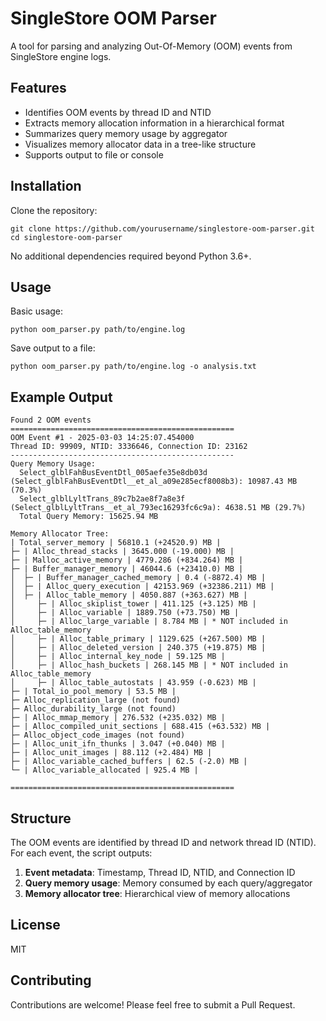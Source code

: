 # SingleStore OOM Parser

A tool for parsing and analyzing Out-Of-Memory (OOM) events from SingleStore engine logs.

## Features

- Identifies OOM events by thread ID and NTID
- Extracts memory allocation information in a hierarchical format
- Summarizes query memory usage by aggregator
- Visualizes memory allocator data in a tree-like structure
- Supports output to file or console

## Installation

Clone the repository:

```
git clone https://github.com/yourusername/singlestore-oom-parser.git
cd singlestore-oom-parser
```

No additional dependencies required beyond Python 3.6+.

## Usage

Basic usage:

```
python oom_parser.py path/to/engine.log
```

Save output to a file:

```
python oom_parser.py path/to/engine.log -o analysis.txt
```

## Example Output

```
Found 2 OOM events
==================================================
OOM Event #1 - 2025-03-03 14:25:07.454000
Thread ID: 99909, NTID: 3336646, Connection ID: 23162
--------------------------------------------------
Query Memory Usage:
  Select_glblFahBusEventDtl_005aefe35e8db03d (Select_glblFahBusEventDtl__et_al_a09e285ecf8008b3): 10987.43 MB (70.3%)
  Select_glblLyltTrans_89c7b2ae8f7a8e3f (Select_glblLyltTrans__et_al_793ec16293fc6c9a): 4638.51 MB (29.7%)
  Total Query Memory: 15625.94 MB

Memory Allocator Tree:
| Total_server_memory | 56810.1 (+24520.9) MB |
├─ | Alloc_thread_stacks | 3645.000 (-19.000) MB |
├─ | Malloc_active_memory | 4779.286 (+834.264) MB |
├─ | Buffer_manager_memory | 46044.6 (+23410.0) MB |
│  ├─ | Buffer_manager_cached_memory | 0.4 (-8872.4) MB |
│  ├─ | Alloc_query_execution | 42153.969 (+32386.211) MB |
│  ├─ | Alloc_table_memory | 4050.887 (+363.627) MB |
│     ├─ | Alloc_skiplist_tower | 411.125 (+3.125) MB |
│     ├─ | Alloc_variable | 1889.750 (+73.750) MB |
│     ├─ | Alloc_large_variable | 8.784 MB | * NOT included in Alloc_table_memory
│     ├─ | Alloc_table_primary | 1129.625 (+267.500) MB |
│     ├─ | Alloc_deleted_version | 240.375 (+19.875) MB |
│     ├─ | Alloc_internal_key_node | 59.125 MB |
│     ├─ | Alloc_hash_buckets | 268.145 MB | * NOT included in Alloc_table_memory
│     ├─ | Alloc_table_autostats | 43.959 (-0.623) MB |
├─ | Total_io_pool_memory | 53.5 MB |
├─ Alloc_replication_large (not found)
├─ Alloc_durability_large (not found)
├─ | Alloc_mmap_memory | 276.532 (+235.032) MB |
├─ | Alloc_compiled_unit_sections | 688.415 (+63.532) MB |
├─ Alloc_object_code_images (not found)
├─ | Alloc_unit_ifn_thunks | 3.047 (+0.040) MB |
├─ | Alloc_unit_images | 88.112 (+2.484) MB |
├─ | Alloc_variable_cached_buffers | 62.5 (-2.0) MB |
└─ | Alloc_variable_allocated | 925.4 MB |

==================================================
```

## Structure

The OOM events are identified by thread ID and network thread ID (NTID). For each event, the script outputs:

1. **Event metadata**: Timestamp, Thread ID, NTID, and Connection ID
2. **Query memory usage**: Memory consumed by each query/aggregator
3. **Memory allocator tree**: Hierarchical view of memory allocations

## License

MIT

## Contributing

Contributions are welcome! Please feel free to submit a Pull Request.
